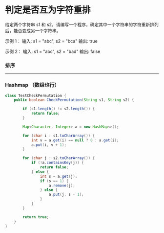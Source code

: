 # 判定是否互为字符重排

给定两个字符串 s1 和 s2，请编写一个程序，确定其中一个字符串的字符重新排列后，能否变成另一个字符串。

示例 1：
输入: s1 = "abc", s2 = "bca"
输出: true 

示例 2：
输入: s1 = "abc", s2 = "bad"
输出: false

### 排序

---

### Hashmap （数组也行）
```java
class TestCheckPermutation {
    public boolean CheckPermutation(String s1, String s2) {

        if (s1.length() != s2.length()) {
            return false;
        }

        Map<Character, Integer> a = new HashMap<>();

        for (char i : s1.toCharArray()) {
            int v = a.get(i) == null ? 0 : a.get(i);
            a.put(i, v + 1);
        }

        for (char j : s2.toCharArray()) {
            if (!a.containsKey(j)) {
                return false;
            } else {
                int s = a.get(j);
                if (s == 1) {
                    a.remove(j);
                } else {
                    a.put(j, s - 1);
                }
            }
        }

        return true;
    }
}
```